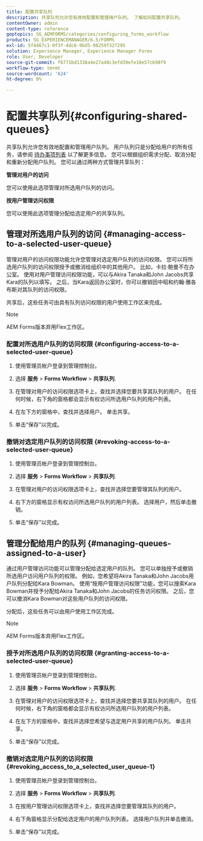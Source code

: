 ```yaml
---
title: 配置共享队列
description: 共享队列允许您有效地配置和管理用户队列。 了解如何配置共享队列。
contentOwner: admin
content-type: reference
geptopics: SG_AEMFORMS/categories/configuring_forms_workflow
products: SG_EXPERIENCEMANAGER/6.5/FORMS
exl-id: 5f4467c1-0f3f-4dc6-9bd5-98259f327295
solution: Experience Manager, Experience Manager Forms
role: User, Developer
source-git-commit: f6771bd1338a4e27a48c3efd39efe18e57cb98f9
workflow-type: tm+mt
source-wordcount: '624'
ht-degree: 0%

---
```


# 配置共享队列{#configuring-shared-queues}

共享队列允许您有效地配置和管理用户队列。 用户队列只是分配给用户的所有任务，请参阅 [待办事项列表](https://help.adobe.com/en_US/livecycle/11.0/WorkspaceHelp/WS92d06802c76abadb-2b6ab502126beb6ba2f-7ffc.2.html) 以了解更多信息。 您可以根据组织需求分配、取消分配和重新分配用户队列。 您可以通过两种方式管理共享队列：

**管理对用户的访问**

您可以使用此选项管理对所选用户队列的访问。

**按用户管理访问权限**

您可以使用此选项管理分配给选定用户的共享队列。

## 管理对所选用户队列的访问 {#managing-access-to-a-selected-user-queue}

管理对用户的访问权限功能允许您管理对选定用户队列的访问权限。 您可以将所选用户队列的访问权限授予或撤消给组织中的其他用户。 比如，卡拉·鲍曼不在办公室。 使用对用户管理访问权限功能，可以与Akira Tanaka和John Jacobs共享Kara的队列以填写。 之后，当Kara返回办公室时，你可以撤销田中昭和约翰·雅各布斯对其队列的访问权限。

共享后，这些任务可由具有队列访问权限的用户使用工作区来完成。

>[!NOTE]
>
>AEM Forms版本弃用Flex工作区。

### 配置对所选用户队列的访问权限 {#configuring-access-to-a-selected-user-queue}

1. 使用管理员帐户登录到管理控制台。
1. 选择 **服务** > **Forms Workflow** > **共享队列**.

1. 在管理对用户的访问权限选项卡上，查找并选择您要共享其队列的用户。 在任何时候，右下角的窗格都会显示有权访问所选用户队列的用户列表。
1. 在左下方的窗格中，查找并选择用户。 单击共享。
1. 单击“保存”以完成。

### 撤销对选定用户队列的访问权限 {#revoking-access-to-a-selected-user-queue}

1. 使用管理员帐户登录到管理控制台。
1. 选择 **服务** > **Forms Workflow** > **共享队列**.

1. 在管理对用户的访问权限选项卡上，查找并选择您要管理其队列的用户。
1. 右下方的窗格显示有权访问所选用户队列的用户列表。 选择用户，然后单击撤销。
1. 单击“保存”以完成。

## 管理分配给用户的队列 {#managing-queues-assigned-to-a-user}

通过用户管理访问功能可以管理分配给选定用户的队列。 您可以单独授予或撤销所选用户访问用户队列的权限。 例如，您希望将Akira Tanaka和John Jacobs用户队列分配给Kara Bowman。 使用“按用户管理访问权限”功能，您可以搜索Kara Bowman并授予分配给Akira Tanaka和John Jacobs的任务访问权限。 之后，您可以撤消Kara Bowman对这些用户队列的访问权限。

分配后，这些任务可以由用户使用工作区完成。

>[!NOTE]
>
>AEM Forms版本弃用Flex工作区。

### 授予对所选用户队列的访问权限 {#granting-access-to-a-selected-user-queue}

1. 使用管理员帐户登录到管理控制台。
1. 选择 **服务** > **Forms Workflow** > **共享队列**.

1. 在管理对用户的访问权限选项卡上，查找并选择您要共享其队列的用户。 在任何时候，右下角的窗格都会显示有权访问所选用户队列的用户列表。
1. 在左下方的窗格中，查找并选择您希望与选定用户共享的用户队列。 单击共享。
1. 单击“保存”以完成。

### 撤销对选定用户队列的访问权限 {#revoking_access_to_a_selected_user_queue-1}

1. 使用管理员帐户登录到管理控制台。
1. 选择 **服务** > **Forms Workflow** > **共享队列**.

1. 在按用户管理访问权限选项卡上，查找并选择您要管理其队列的用户。
1. 右下角窗格显示分配给选定用户的用户队列列表。 选择用户队列并单击撤消。
1. 单击“保存”以完成。
